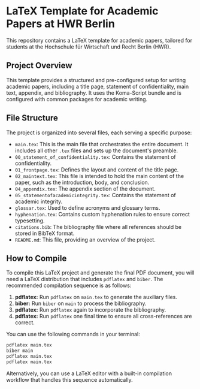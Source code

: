 # LaTeX Template for Academic Papers at HWR Berlin

This repository contains a LaTeX template for academic papers, tailored for students at the Hochschule für Wirtschaft und Recht Berlin (HWR).

## Project Overview

This template provides a structured and pre-configured setup for writing academic papers, including a title page, statement of confidentiality, main text, appendix, and bibliography. It uses the Koma-Script bundle and is configured with common packages for academic writing.

## File Structure

The project is organized into several files, each serving a specific purpose:

- `main.tex`: This is the main file that orchestrates the entire document. It includes all other `.tex` files and sets up the document's preamble.
- `00_statement_of_confidentiality.tex`: Contains the statement of confidentiality.
- `01_frontpage.tex`: Defines the layout and content of the title page.
- `02_maintext.tex`: This file is intended to hold the main content of the paper, such as the introduction, body, and conclusion.
- `04_appendix.tex`: The appendix section of the document.
- `05_statementofacademicintegrity.tex`: Contains the statement of academic integrity.
- `glossar.tex`: Used to define acronyms and glossary terms.
- `hyphenation.tex`: Contains custom hyphenation rules to ensure correct typesetting.
- `citations.bib`: The bibliography file where all references should be stored in BibTeX format.
- `README.md`: This file, providing an overview of the project.

## How to Compile

To compile this LaTeX project and generate the final PDF document, you will need a LaTeX distribution that includes `pdflatex` and `biber`. The recommended compilation sequence is as follows:

1.  **pdflatex:** Run `pdflatex` on `main.tex` to generate the auxiliary files.
2.  **biber:** Run `biber` on `main` to process the bibliography.
3.  **pdflatex:** Run `pdflatex` again to incorporate the bibliography.
4.  **pdflatex:** Run `pdflatex` one final time to ensure all cross-references are correct.

You can use the following commands in your terminal:

```bash
pdflatex main.tex
biber main
pdflatex main.tex
pdflatex main.tex
```

Alternatively, you can use a LaTeX editor with a built-in compilation workflow that handles this sequence automatically.
